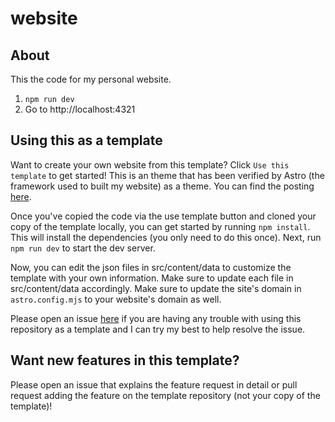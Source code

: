 # website

## About

This the code for my personal website.

1. `npm run dev`
2. Go to http://localhost:4321

## Using this as a template

Want to create your own website from this template? Click `Use this template` to get started! This is an theme that has been verified by Astro (the framework used to built my website) as a theme. You can find the posting [here](https://astro.build/themes/details/minimal-personal-website-portfolio/).

Once you've copied the code via the use template button and cloned your copy of the template locally, you can get started by running `npm install`. This will install the dependencies (you only need to do this once). Next, run `npm run dev` to start the dev server.

Now, you can edit the json files in src/content/data to customize the template with your own information. Make sure to update each file in src/content/data accordingly. Make sure to update the site's domain in `astro.config.mjs` to your website's domain as well.

Please open an issue [here](https://github.com/raspberri05/website/issues) if you are having any trouble with using this repository as a template and I can try my best to help resolve the issue.

## Want new features in this template?

Please open an issue that explains the feature request in detail or pull request adding the feature on the template repository (not your copy of the template)!
